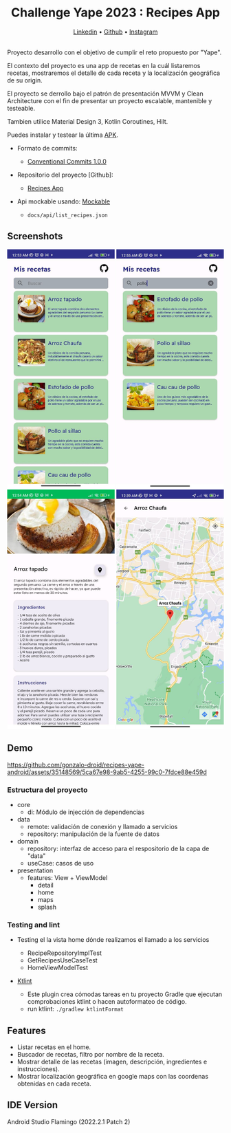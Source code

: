 <h1 align="center">Challenge Yape 2023 : Recipes App</h1>

<p align="center">
    <a href="https://www.linkedin.com/in/gonzalo-lozg/">Linkedin</a> •
    <a href="https://github.com/gonzalo-droid">Github</a> •
    <a href="https://www.instagram.com/gonzalo.lozg/">Instagram</a>
    <br /><br />
</p>

Proyecto desarrollo con el objetivo de cumplir el reto propuesto por "Yape".

El contexto del proyecto es una app de recetas en la cuál listaremos recetas, mostraremos el detalle
de cada receta y la localización geográfica de su origin.

El proyecto se derrollo bajo el patrón de presentación MVVM y Clean Architecture con el fin de
presentar un proyecto escalable, mantenible y testeable.

Tambien utilice Material Design 3, Kotlin Coroutines, Hilt.

Puedes instalar y testear la última <a href="https://github.com/gonzalo-droid/recipes-yape-android/blob/main/docs/release/app-prod-release.apk">APK</a>.

- Formato de commits:
    - [Conventional Commits 1.0.0](https://www.conventionalcommits.org/en/v1.0.0/)

- Repositorio del proyecto [Github]:
    - [Recipes App](https://github.com/gonzalo-droid/recipes-yape-android)

- Api mockable usando:  [Mockable](https://www.mockable.io/)
    - `docs/api/list_recipes.json`

## Screenshots

<p align="center"> <img src="docs/screenshots/home.jpeg" width="250"/>  <img src="docs/screenshots/search.jpeg" width="250"/>  <img src="docs/screenshots/detail.jpeg" width="250" /> <img src="docs/screenshots/maps.jpeg" width="250" /></p>

## Demo

https://github.com/gonzalo-droid/recipes-yape-android/assets/35148569/5ca67e98-9ab5-4255-99c0-7fdce88e459d


### Estructura del proyecto

- core
    - di: Módulo de injección de dependencias
- data
    - remote: validación de conexión y llamado a servicios
    - repository: manipulación de la fuente de datos
- domain
    - repository: interfaz de acceso para el respositorio de la capa de "data"
    - useCase: casos de uso
- presentation
    - features: View + ViewModel
        - detail
        - home
        - maps
        - splash

### Testing and lint

- Testing el la vista home dónde realizamos el llamado a los servicios
    - RecipeRepositoryImplTest
    - GetRecipesUseCaseTest
    - HomeViewModelTest

- [Ktlint](https://github.com/JLLeitschuh/ktlint-gradle)
    - Este plugin crea cómodas tareas en tu proyecto Gradle que ejecutan comprobaciones ktlint o
      hacen autoformateo de código.
    - run ktlint: `./gradlew ktlintFormat`

## Features

- Listar recetas en el home.
- Buscador de recetas, filtro por nombre de la receta.
- Mostrar detalle de las recetas (imagen, descripción, ingredientes e instrucciones).
- Mostrar localización geográfica en google maps con las coordenas obtenidas en cada receta.

## IDE Version

Android Studio Flamingo (2022.2.1 Patch 2)
